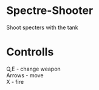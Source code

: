 # Spectre-Shooter
Shoot specters with the tank

# Controlls
Q,E - change weapon <br/>
Arrows - move <br/>
X - fire
